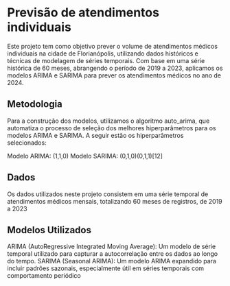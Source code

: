 # Previsão de atendimentos individuais

Este projeto tem como objetivo prever o volume de atendimentos médicos individuais na cidade de Florianópolis, utilizando dados históricos e técnicas de modelagem de séries temporais. Com base em uma série histórica de 60 meses, abrangendo o período de 2019 a 2023, aplicamos os modelos ARIMA e SARIMA para prever os atendimentos médicos no ano de 2024.

## Metodologia
Para a construção dos modelos, utilizamos o algoritmo auto_arima, que automatiza o processo de seleção dos melhores hiperparâmetros para os modelos ARIMA e SARIMA. A seguir estão os hiperparâmetros selecionados:

Modelo ARIMA: (1,1,0)
Modelo SARIMA: (0,1,0)(0,1,1)[12]

## Dados
Os dados utilizados neste projeto consistem em uma série temporal de atendimentos médicos mensais, totalizando 60 meses de registros, de 2019 a 2023

## Modelos Utilizados
ARIMA (AutoRegressive Integrated Moving Average): Um modelo de série temporal utilizado para capturar a autocorrelação entre os dados ao longo do tempo.
SARIMA (Seasonal ARIMA): Um modelo ARIMA expandido para incluir padrões sazonais, especialmente útil em séries temporais com comportamento periódico
